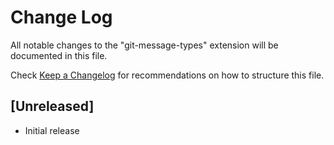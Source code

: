 # Change Log

All notable changes to the "git-message-types" extension will be documented in this file.

Check [Keep a Changelog](http://keepachangelog.com/) for recommendations on how to structure this file.

## [Unreleased]

- Initial release